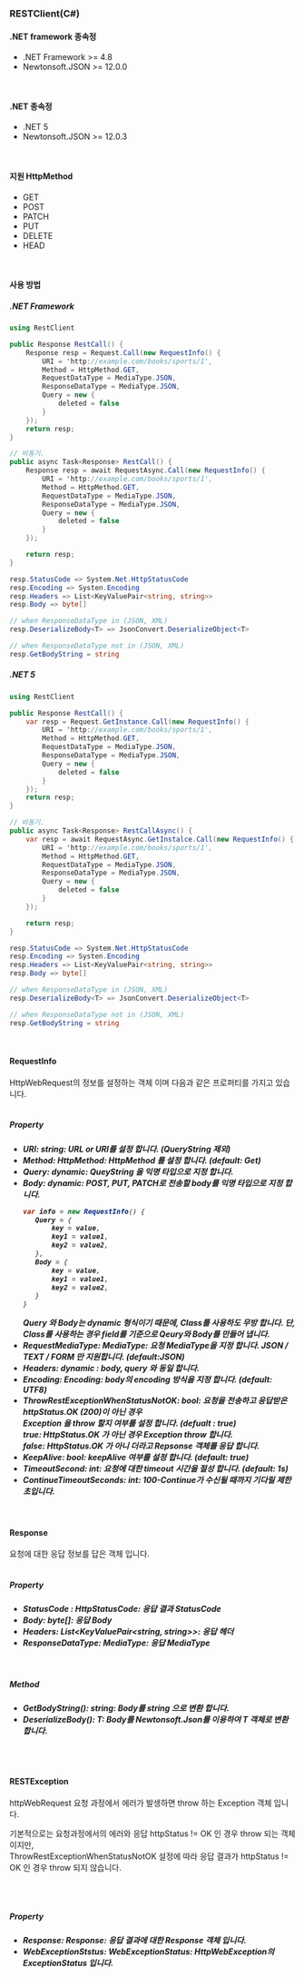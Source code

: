 <h3>RESTClient(C#)</h3>

<h4>.NET framework 종속정</h4>

- .NET Framework >= 4.8
- Newtonsoft.JSON >= 12.0.0

<br/>  
 
<h4>.NET 종속정</h4>

- .NET 5
- Newtonsoft.JSON >= 12.0.3

<br/>  

<h4>지원 HttpMethod</h4>

- GET
- POST
- PATCH
- PUT
- DELETE
- HEAD  

<br/>  

<h4>사용 방법</h4>

<h5> .NET Framework</h5>

```csharp
using RestClient

public Response RestCall() {
    Response resp = Request.Call(new RequestInfo() {
        URI = 'http://example.com/books/sports/1',
        Method = HttpMethod.GET,
        RequestDataType = MediaType.JSON,
        ResponseDataType = MediaType.JSON,
        Query = new {
            deleted = false
        }
    });
    return resp;
}

// 비동기.
public async Task<Response> RestCall() {
    Response resp = await RequestAsync.Call(new RequestInfo() {
        URI = 'http://example.com/books/sports/1',
        Method = HttpMethod.GET,
        RequestDataType = MediaType.JSON,
        ResponseDataType = MediaType.JSON,
        Query = new {
            deleted = false
        }
    });

    return resp;
}

resp.StatusCode => System.Net.HttpStatusCode
resp.Encoding => Systen.Encoding
resp.Headers => List<KeyValuePair<string, string>>
resp.Body => byte[]

// when ResponseDataType in (JSON, XML)
resp.DeserializeBody<T> => JsonConvert.DeserializeObject<T>

// when ResponseDataType not in (JSON, XML)
resp.GetBodyString = string
```


<h5>.NET 5</h5>

```csharp
using RestClient

public Response RestCall() {
    var resp = Request.GetInstance.Call(new RequestInfo() {
        URI = 'http://example.com/books/sports/1',
        Method = HttpMethod.GET,
        RequestDataType = MediaType.JSON,
        ResponseDataType = MediaType.JSON,
        Query = new {
            deleted = false
        }
    });
    return resp;
}

// 비동기.
public async Task<Response> RestCallAsync() {
    var resp = await RequestAsync.GetInstalce.Call(new RequestInfo() {
        URI = 'http://example.com/books/sports/1',
        Method = HttpMethod.GET,
        RequestDataType = MediaType.JSON,
        ResponseDataType = MediaType.JSON,
        Query = new {
            deleted = false
        }
    });

    return resp;
}

resp.StatusCode => System.Net.HttpStatusCode
resp.Encoding => Systen.Encoding
resp.Headers => List<KeyValuePair<string, string>>
resp.Body => byte[]

// when ResponseDataType in (JSON, XML)
resp.DeserializeBody<T> => JsonConvert.DeserializeObject<T>

// when ResponseDataType not in (JSON, XML)
resp.GetBodyString = string
```

<br />

<h4>RequestInfo</h4>
HttpWebRequest의 정보를 설정하는 객체 이며 다음과 같은 프로퍼티를 가지고 있습니다.

<br />  
<br />  


<h5>Property<h5>

- URI: string: URL or URI를 설정 합니다. (QueryString 제외)
- Method: HttpMethod: HttpMethod 를 설정 합니다. (default: Get)
- Query: dynamic: QueyString 을 익명 타입으로 지정 합니다.
- Body: dynamic: POST, PUT, PATCH로 전송할 body를 익명 타입으로 지정 합니다.
  ```csharp
  var info = new RequestInfo() {
     Query = {
         key = value, 
         key1 = value1,
         key2 = value2,
     },
     Body = {
         key = value, 
         key1 = value1,
         key2 = value2,
     }
  }
  ```
  Query 와 Body는 dynamic 형식이기 때문에, Class를 사용하도 무방 합니다. 단, Class를 사용하는 경우 field를 기준으로 Qeury와 Body를 만들어 냅니다.
 - RequestMediaType: MediaType: 요청 MediaType을 지정 합니다. JSON / TEXT / FORM 만 지원합니다. (default:JSON)
 - Headers: dynamic : body, query 와 동일 합니다.
 - Encoding: Encoding: body의 encoding 방식을 지정 합니다. (default: UTF8)
 - ThrowRestExceptionWhenStatusNotOK: bool: 요청을 전송하고 응답받은 httpStatus.OK (200)이 아닌 경우   
 Exception 을 throw 할지 여부를 설정 합니다. (defualt : true)  
 true: HttpStatus.OK 가 아닌 경우 Exception throw 합니다.  
 false: HttpStatus.OK 가 아니 더라고 Repsonse 객체를 응답 합니다.
 - KeepAlive: bool: keepAlive 여부를 설정 합니다. (default: true)
 - TimeoutSecond: int: 요청에 대한 timeout 시간을 절성 합니다. (default: 1s)
 - ContinueTimeoutSeconds: int: 100-Continue가 수신될 때까지 기다릴 제한 초입니다.

<br />

<h4>Response</h4>
요청에 대한 응답 정보를 답은 객체 입니다.  

<br />  
<br />  


<h5>Property<h5>

- StatusCode : HttpStatusCode: 응답 결과 StatusCode
- Body: byte[]: 응답 Body
- Headers: List<KeyValuePair<string, string>>: 응답 헤더
- ResponseDataType: MediaType: 응답 MediaType

<br />

<h5>Method<h5>

- GetBodyString(): string: Body를 string 으로 변환 합니다.
- DeserializeBody<T>(): T: Body를 Newtonsoft.Json를 이용하여 T 객체로 변환 합니다.

<br />
<br />

<h4>RESTException</h4>
httpWebRequest 요청 과정에서 에러가 발생하면 throw 하는 Exception 객체 입니다.  

기본적으로는 요청과정에서의 에러와 응답 httpStatus != OK 인 경우 throw 되는 객체 이지만,  
ThrowRestExceptionWhenStatusNotOK 설정에 따라 응답 결과가 httpStatus != OK 인 경우 throw 되지 않습니다.


<br />  
<br />  


<h5>Property<h5>

- Response: Response: 응답 결과에 대한 Response 객체 입니다.
- WebExceptionStstus: WebExceptionStatus: HttpWebException의 ExceptionStatus 입니다.
